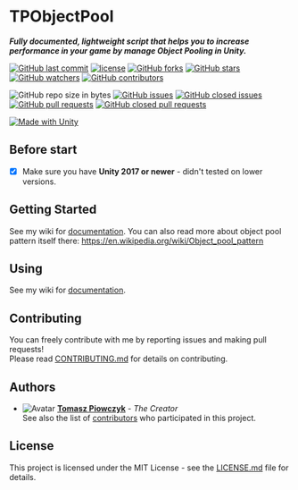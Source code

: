 # TPObjectPool

***Fully documented, lightweight script that helps you to increase performance in your game by manage Object Pooling in Unity.***

[![GitHub last commit](https://img.shields.io/github/last-commit/Prastiwar/TPObjectPool.svg?label=Updated&style=flat-square&longCache=true)](https://github.com/Prastiwar/TPObjectPool/commits/master)
[![license](https://img.shields.io/github/license/Prastiwar/TPObjectPool.svg?style=flat-square&longCache=true)](https://github.com/Prastiwar/TPObjectPool/blob/master/LICENSE)
[![GitHub forks](https://img.shields.io/github/forks/Prastiwar/TPObjectPool.svg?style=social&label=Fork&longCache=true)](https://github.com/Prastiwar/TPObjectPool/fork)
[![GitHub stars](https://img.shields.io/github/stars/Prastiwar/TPObjectPool.svg?style=social&label=★Star&longCache=true)](https://github.com/Prastiwar/TPObjectPool/stargazers)
[![GitHub watchers](https://img.shields.io/github/watchers/Prastiwar/TPObjectPool.svg?style=social&labelWatcher&longCache=true)](https://github.com/Prastiwar/TPObjectPool/watchers)
[![GitHub contributors](https://img.shields.io/github/contributors/Prastiwar/TPObjectPool.svg?style=social&longCache=true)](https://github.com/Prastiwar/TPObjectPool/contributors)

![GitHub repo size in bytes](https://img.shields.io/github/repo-size/Prastiwar/TPObjectPool.svg?style=flat-square&longCache=true)
[![GitHub issues](https://img.shields.io/github/issues/Prastiwar/TPObjectPool.svg?style=flat-square&longCache=true)](https://github.com/Prastiwar/TPObjectPool/issues)
[![GitHub closed issues](https://img.shields.io/github/issues-closed/Prastiwar/TPObjectPool.svg?style=flat-square&longCache=true)](https://github.com/Prastiwar/TPObjectPool/issues)
[![GitHub pull requests](https://img.shields.io/github/issues-pr/Prastiwar/TPObjectPool.svg?style=flat-square&longCache=true)](https://github.com/Prastiwar/TPObjectPool/pulls)
[![GitHub closed pull requests](https://img.shields.io/github/issues-pr-closed/Prastiwar/TPObjectPool.svg?style=flat-square&longCache=true)](https://github.com/Prastiwar/TPObjectPool/pulls)

[![Made with Unity](https://img.shields.io/badge/Made%20with-Unity-000000.svg?longCache=true&style=for-the-badge&colorA=666677&colorB=222222)](https://unity3d.com/)

## Before start

- [x] Make sure you have **Unity 2017 or newer** - didn't tested on lower versions.


## Getting Started

See my wiki for [documentation](https://github.com/Prastiwar/TPObjectPool/wiki).
You can also read more about object pool pattern itself there: https://en.wikipedia.org/wiki/Object_pool_pattern


## Using

See my wiki for [documentation](https://github.com/Prastiwar/TPObjectPool/wiki).  


## Contributing

You can freely contribute with me by reporting issues and making pull requests!  
Please read [CONTRIBUTING.md](https://github.com/Prastiwar/TPObjectPool/blob/master/.github/CONTRIBUTING.md) for details on contributing.

## Authors

* ![Avatar](https://avatars3.githubusercontent.com/u/33370172?s=40&v=4)  [**Tomasz Piowczyk**](https://github.com/Prastiwar) - *The Creator*  
See also the list of [contributors](https://github.com/Prastiwar/TPObjectPool/contributors) who participated in this project.

## License

This project is licensed under the MIT License - see the [LICENSE.md](https://github.com/Prastiwar/TPObjectPool/blob/master/LICENSE) file for details.
